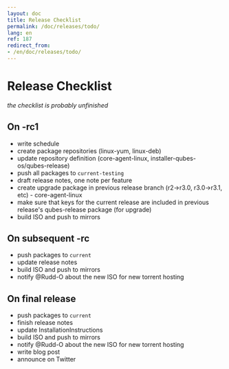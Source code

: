 ```yaml
---
layout: doc
title: Release Checklist
permalink: /doc/releases/todo/
lang: en
ref: 187
redirect_from:
- /en/doc/releases/todo/
---
```


Release Checklist
=================

*the checklist is probably unfinished*

On -rc1
-------
* write schedule
* create package repositories (linux-yum, linux-deb)
* update repository definition (core-agent-linux, installer-qubes-os/qubes-release)
* push all packages to `current-testing`
* draft release notes, one note per feature
* create upgrade package in previous release branch (r2->r3.0, r3.0->r3.1, etc) - core-agent-linux
* make sure that keys for the current release are included in previous release's qubes-release package (for upgrade)
* build ISO and push to mirrors

On subsequent -rc
-----------------
* push packages to `current`
* update release notes
* build ISO and push to mirrors
* notify @Rudd-O about the new ISO for new torrent hosting

On final release
----------------
* push packages to `current`
* finish release notes
* update InstallationInstructions
* build ISO and push to mirrors
* notify @Rudd-O about the new ISO for new torrent hosting
* write blog post
* announce on Twitter
